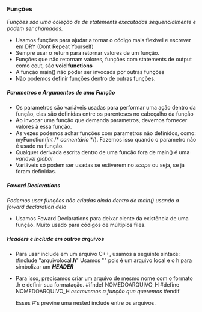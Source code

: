 ### Funções
_Funções são uma coleção de de statements executadas sequencialmente e podem ser chamadas._
- Usamos funções para ajudar a tornar o código mais flexível e escrever em DRY (Dont Repeat Yourself)
- Sempre usar o return para retornar valores de um função.
- Funções que não retornam valores, funções com statements de output como cout, são **void functions**
- A função main() não poder ser invocada por outras funções
- Não podemos definir funções dentro de outras funções.

##### Parametros e Argumentos de uma Função
- Os parametros são variáveis usadas para performar uma ação dentro da função, elas são definidas entre os parenteses no cabeçalho da função
- Ao invocar uma função que demanda parametros, devemos fornecer valores à essa função.
- As vezes podemos achar funções com parametros não definidos, como: myFunction(*int* /* *comentário* */). Fazemos isso quando o parametro não é usado na função.
- Qualquer derivada escrita dentro de uma função fora de main() é uma _variável global_
- Variáveis só podem ser usadas se estiverem no _scope_ ou seja, se já foram definidas.

##### Foward Declarations
_Podemos usar funções não criadas ainda dentro de main() usando a foward declaration dela_
- Usamos Foward Declarations para deixar ciente da existência de uma função. Muito usado para códigos de múltiplos files.

##### Headers e include em outros arquivos
- Para usar include em um arquivo C++, usamos a seguinte sintaxe:
    #include "arquivolocal._**h**_"    Usamos "" pois é um arquivo local e o h para simbolizar um _**HEADER**_
- Para isso, precisamos criar um arquivo de mesmo nome com o formato .h e definir sua formatação.
    #ifndef NOMEDOARQUIVO_H
    #define NOMEDOARQUIVO_H
    _escrevemos a função que queremos_
    #endif

    Esses #'s previne uma nested include entre os arquivos.